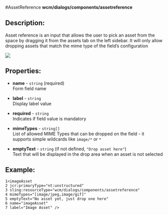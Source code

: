 #AssetReference
**wcm/dialogs/components/assetreference**

## Description:

Asset reference is an input that allows the user to pick an asset from the space by dragging it from the assets tab on the left sidebar. It will only allow dropping assets that match the mime type of the field’s configuration

![](blob:https://stackedit.io/e97608c9-16c0-4cbc-93d6-d476fcde7f37)

## Properties:

-   **name** -  `string` (required)  
    Form field name
    
-   **label** - `string`  
    Display label value
    
-   **required** - `string`  
    Indicates if field value is mandatory
    
-   **mimeTypes** - `string[]`  
    List of allowed MIME Types that can be dropped on the field - it supports simple wildcards like `image/*` or `*`
    
-   **emptyText** - `string` (if not defined, `"Drop asset here"`)  
    Text that will be displayed in the drop area when an asset is not selected
    

## Example:

```
1<imageAsset 
2 jcr:primaryType="nt:unstructured" 
3 sling:resourceType="wcm/dialogs/components/assetreference" 
4 mimeTypes="[image/jpeg,image/gif]" 
5 emptyText="No asset yet, just drop one here" 
6 name="imageAsset" 
7 label="Image Asset" />
```